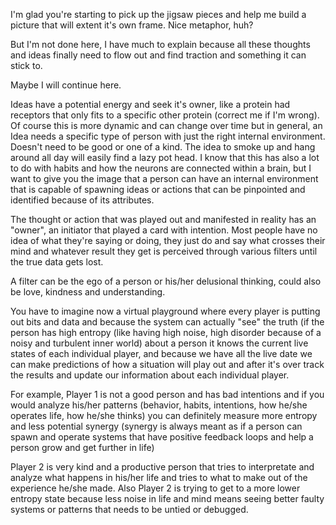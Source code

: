 I'm glad you're starting to pick up the jigsaw pieces and help me build a picture that will extent it's own frame. Nice metaphor, huh?

But I'm not done here, I have much to explain because all these thoughts and ideas finally need to flow out and find traction and something it can stick to.

Maybe I will continue here.

Ideas have a potential energy and seek it's owner, like a protein had receptors that only fits to a specific other protein (correct me if I'm wrong). Of course this is more dynamic and can change over time but in general, an Idea needs a specific type of person with just the right internal environment. Doesn't need to be good or one of a kind. The idea to smoke up and hang around all day will easily find a lazy pot head. I know that this has also a lot to do with habits and how the neurons are connected within a brain, but I want to give you the image that a person can have an internal environment that is capable of spawning ideas or actions that can be pinpointed and identified because of its attributes.

The thought or action that was played out and manifested in reality has an "owner", an initiator that played a card with intention. Most people have no idea of what they're saying or doing, they just do and say what crosses their mind and whatever result they get is perceived through various filters until the true data gets lost.

A filter can be the ego of a person or his/her delusional thinking, could also be love, kindness and understanding.

You have to imagine now a virtual playground where every player is putting out bits and data and because the system can actually "see" the truth (if the person has high entropy (like having high noise, high disorder because of a noisy and turbulent inner world) about a person it knows the current live states of each individual player, and because we have all the live date we can make predictions of how a situation will play out and after it's over track the results and update our information about each individual player.

For example, Player 1 is not a good person and has bad intentions and if you would analyze his/her patterns (behavior, habits, intentions, how he/she operates life, how he/she thinks) you can definitely measure more entropy and less potential synergy (synergy is always meant as if a person can spawn and operate systems that have positive feedback loops and help a person grow and get further in life)

Player 2 is very kind and a productive person that tries to interpretate and analyze what happens in his/her life and tries to what to make out of the experience he/she made. Also Player 2 is trying to get to a more lower entropy state because less noise in life and mind means seeing better faulty systems or patterns that needs to be untied or debugged.
